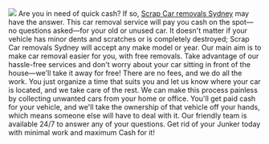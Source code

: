 <img src="https://scrapcarsremovalsydney.com.au/wp-content/uploads/2022/03/car-removal-service.webp">
Are you in need of quick cash? If so, <a href="https://scrapcarsremovalsydney.com.au/">Scrap Car removals Sydney</a> may have the answer. This car removal service will pay you cash on the spot—no questions asked—for your old or unused car. It doesn't matter if your vehicle has minor dents and scratches or is completely destroyed; Scrap Car removals Sydney will accept any make model or year. Our main aim is to make car removal easier for you, with free removals. Take advantage of our hassle-free services and don't worry about your car sitting in front of the house—we'll take it away for free!
There are no fees, and we do all the work. You just organize a time that suits you and let us know where your car is located, and we take care of the rest.
We can make this process painless by collecting unwanted cars from your home or office. You'll get paid cash for your vehicle, and we'll take the ownership of that vehicle off your hands, which means someone else will have to deal with it.
Our friendly team is available 24/7 to answer any of your questions.
Get rid of your Junker today with minimal work and maximum Cash for it!
